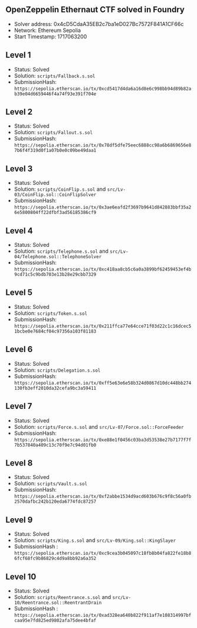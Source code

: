 ## OpenZeppelin Ethernaut CTF solved in Foundry

- Solver address: 0x4cD5CdaA35EB2c7ba1eD027Bc7572F841A1CF66c
- Network: Ethereum Sepolia
- Start Timestamp: 1717063200


## Level 1

- Status: Solved
- Solution: `scripts/Fallback.s.sol`
- SubmissionHash: `https://sepolia.etherscan.io/tx/0xcd5417d4da6a16d8e6c998bb94d89b82ab39e04d6659446f4a74f93e391f704e`

## Level 2

- Status: Solved
- Solution: `scripts/Fallout.s.sol`
- SubmissionHash: `https://sepolia.etherscan.io/tx/0x78df5dfe75eec6888cc98a6b6869656e87b6f4f319d0f1a07b0e0c09be49daa1`

## Level 3

- Status: Solved 
- Solution: `scripts/CoinFlip.s.sol` and `src/Lv-03/CoinFlip.sol::CoinFlipSolver`
- SubmissionHash: `https://sepolia.etherscan.io/tx/0x3ae6eafd2f3697b9641d842883bbf35a26e5800804ff22dfbf3ad56185386cf9`

## Level 4

- Status: Solved
- Solution: `scripts/Telephone.s.sol` and `src/Lv-04/Telephone.sol::TelephoneSolver`
- SubmissionHash: `https://sepolia.etherscan.io/tx/0xc418aa8cb5c6a0a3899bf62459453ef4b9cd71c5c9bdb703e13b28e29cbb7329`

## Level 5

- Status: Solved
- Solution: `scripts/Token.s.sol`
- SubmissionHash: `https://sepolia.etherscan.io/tx/0x211ffca77e64cce71f03d22c1c16dcec51bcbe0e7684cf04c97356a103f81183`

## Level 6

- Status: Solved
- Solution: `scripts/Delegation.s.sol`
- SubmissionHash: `https://sepolia.etherscan.io/tx/0xff5e63e6e58b324d0867d10dc448bb274130fb3eff2010da32cefa9bc3a59411`

## Level 7

- Status: Solved
- Solution: `scripts/Force.s.sol` and `src/Lv-07/Force.sol::ForceFeeder`
- SubmissionHash: `https://sepolia.etherscan.io/tx/0xe88e1f0456c03ba3d53538e27b7177f7f7b537840a409c13c70f9e7c94d01fb0`

## Level 8

- Status: Solved 
- Solution: `scripts/Vault.s.sol`
- SubmissionHash: `https://sepolia.etherscan.io/tx/0xf2abbe1534d9acd603b676c9f8c56a0fb2570dafbc242b120eda6774fdc87257`

## Level 9

- Status: Solved
- Solution: `scripts/King.s.sol` and `src/Lv-09/King.sol::KingSlayer`
- SubmissionHash : `https://sepolia.etherscan.io/tx/0xc9cea3b045097c18fb8b04fa822fe18b86fcf68fc9b86829c4d9a8bb92a6a352`

## Level 10

- Status: Solved
- Solution: `scripts/Reentrance.s.sol` and `src/Lv-10/Reentrance.sol::ReentrantDrain`
- SubmissionHash : `https://sepolia.etherscan.io/tx/0xad328ea640b822f911af7e108314997bfcaa95e7fd825ed9802afa75dee4bfaf`